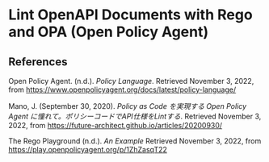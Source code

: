 # Lint OpenAPI Documents with Rego and OPA (Open Policy Agent)

## References

Open Policy Agent. (n.d.). _Policy Language_. Retrieved November 3, 2022, from <https://www.openpolicyagent.org/docs/latest/policy-language/>

Mano, J. (September 30, 2020). _Policy as Code を実現する Open Policy Agent に憧れて。ポリシーコードでAPI仕様をLintする_. Retrieved November 3, 2022, from <https://future-architect.github.io/articles/20200930/>

The Rego Playground (n.d.). _An Example_ Retrieved November 3, 2022, from <https://play.openpolicyagent.org/p/1ZhZasqT22>
